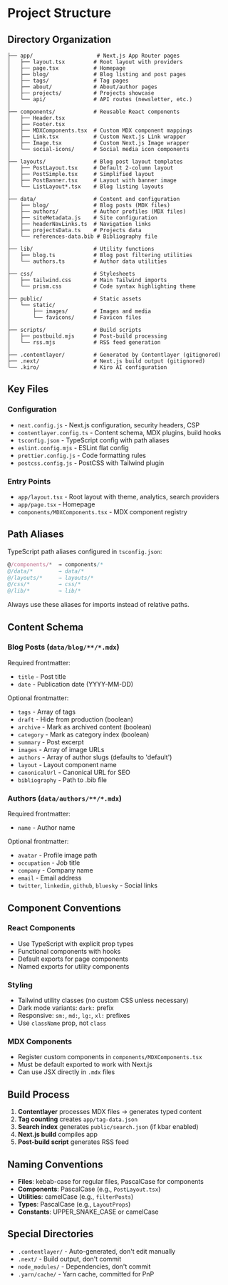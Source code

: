 # Project Structure

## Directory Organization

```
├── app/                    # Next.js App Router pages
│   ├── layout.tsx         # Root layout with providers
│   ├── page.tsx           # Homepage
│   ├── blog/              # Blog listing and post pages
│   ├── tags/              # Tag pages
│   ├── about/             # About/author pages
│   ├── projects/          # Projects showcase
│   └── api/               # API routes (newsletter, etc.)
│
├── components/            # Reusable React components
│   ├── Header.tsx
│   ├── Footer.tsx
│   ├── MDXComponents.tsx  # Custom MDX component mappings
│   ├── Link.tsx           # Custom Next.js Link wrapper
│   ├── Image.tsx          # Custom Next.js Image wrapper
│   └── social-icons/      # Social media icon components
│
├── layouts/               # Blog post layout templates
│   ├── PostLayout.tsx     # Default 2-column layout
│   ├── PostSimple.tsx     # Simplified layout
│   ├── PostBanner.tsx     # Layout with banner image
│   └── ListLayout*.tsx    # Blog listing layouts
│
├── data/                  # Content and configuration
│   ├── blog/              # Blog posts (MDX files)
│   ├── authors/           # Author profiles (MDX files)
│   ├── siteMetadata.js    # Site configuration
│   ├── headerNavLinks.ts  # Navigation links
│   ├── projectsData.ts    # Projects data
│   └── references-data.bib # Bibliography file
│
├── lib/                   # Utility functions
│   ├── blog.ts            # Blog post filtering utilities
│   └── authors.ts         # Author data utilities
│
├── css/                   # Stylesheets
│   ├── tailwind.css       # Main Tailwind imports
│   └── prism.css          # Code syntax highlighting theme
│
├── public/                # Static assets
│   └── static/
│       ├── images/        # Images and media
│       └── favicons/      # Favicon files
│
├── scripts/               # Build scripts
│   ├── postbuild.mjs      # Post-build processing
│   └── rss.mjs            # RSS feed generation
│
├── .contentlayer/         # Generated by Contentlayer (gitignored)
├── .next/                 # Next.js build output (gitignored)
└── .kiro/                 # Kiro AI configuration
```

## Key Files

### Configuration
- `next.config.js` - Next.js configuration, security headers, CSP
- `contentlayer.config.ts` - Content schema, MDX plugins, build hooks
- `tsconfig.json` - TypeScript config with path aliases
- `eslint.config.mjs` - ESLint flat config
- `prettier.config.js` - Code formatting rules
- `postcss.config.js` - PostCSS with Tailwind plugin

### Entry Points
- `app/layout.tsx` - Root layout with theme, analytics, search providers
- `app/page.tsx` - Homepage
- `components/MDXComponents.tsx` - MDX component registry

## Path Aliases

TypeScript path aliases configured in `tsconfig.json`:

```typescript
@/components/*  → components/*
@/data/*        → data/*
@/layouts/*     → layouts/*
@/css/*         → css/*
@/lib/*         → lib/*
```

Always use these aliases for imports instead of relative paths.

## Content Schema

### Blog Posts (`data/blog/**/*.mdx`)

Required frontmatter:
- `title` - Post title
- `date` - Publication date (YYYY-MM-DD)

Optional frontmatter:
- `tags` - Array of tags
- `draft` - Hide from production (boolean)
- `archive` - Mark as archived content (boolean)
- `category` - Mark as category index (boolean)
- `summary` - Post excerpt
- `images` - Array of image URLs
- `authors` - Array of author slugs (defaults to 'default')
- `layout` - Layout component name
- `canonicalUrl` - Canonical URL for SEO
- `bibliography` - Path to .bib file

### Authors (`data/authors/**/*.mdx`)

Required frontmatter:
- `name` - Author name

Optional frontmatter:
- `avatar` - Profile image path
- `occupation` - Job title
- `company` - Company name
- `email` - Email address
- `twitter`, `linkedin`, `github`, `bluesky` - Social links

## Component Conventions

### React Components
- Use TypeScript with explicit prop types
- Functional components with hooks
- Default exports for page components
- Named exports for utility components

### Styling
- Tailwind utility classes (no custom CSS unless necessary)
- Dark mode variants: `dark:` prefix
- Responsive: `sm:`, `md:`, `lg:`, `xl:` prefixes
- Use `className` prop, not `class`

### MDX Components
- Register custom components in `components/MDXComponents.tsx`
- Must be default exported to work with Next.js
- Can use JSX directly in `.mdx` files

## Build Process

1. **Contentlayer** processes MDX files → generates typed content
2. **Tag counting** creates `app/tag-data.json`
3. **Search index** generates `public/search.json` (if kbar enabled)
4. **Next.js build** compiles app
5. **Post-build script** generates RSS feed

## Naming Conventions

- **Files**: kebab-case for regular files, PascalCase for components
- **Components**: PascalCase (e.g., `PostLayout.tsx`)
- **Utilities**: camelCase (e.g., `filterPosts`)
- **Types**: PascalCase (e.g., `LayoutProps`)
- **Constants**: UPPER_SNAKE_CASE or camelCase

## Special Directories

- `.contentlayer/` - Auto-generated, don't edit manually
- `.next/` - Build output, don't commit
- `node_modules/` - Dependencies, don't commit
- `.yarn/cache/` - Yarn cache, committed for PnP
